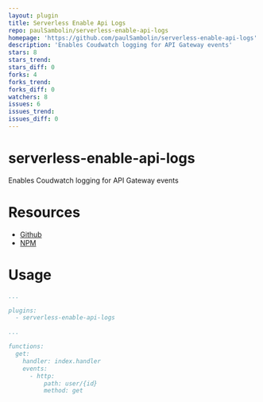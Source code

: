 ```yaml
---
layout: plugin
title: Serverless Enable Api Logs
repo: paulSambolin/serverless-enable-api-logs
homepage: 'https://github.com/paulSambolin/serverless-enable-api-logs'
description: 'Enables Coudwatch logging for API Gateway events'
stars: 8
stars_trend: 
stars_diff: 0
forks: 4
forks_trend: 
forks_diff: 0
watchers: 8
issues: 6
issues_trend: 
issues_diff: 0
---
```



# serverless-enable-api-logs
Enables Coudwatch logging for API Gateway events

# Resources
- [Github](https://github.com/paulSambolin/serverless-enable-api-logs)
- [NPM](https://www.npmjs.com/package/serverless-enable-api-logs)

# Usage
```yaml
...

plugins:
  - serverless-enable-api-logs

...

functions:
  get:
    handler: index.handler
    events:
      - http:
          path: user/{id}
          method: get
```
